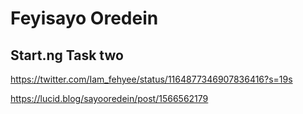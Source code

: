 # Feyisayo Oredein

## Start.ng Task two

https://twitter.com/Iam_fehyee/status/1164877346907836416?s=19s

https://lucid.blog/sayooredein/post/1566562179